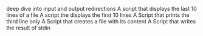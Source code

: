 deep dive into input and output redirections
A script that displays the last 10 lines of a file
A script the displays the first 10 lines
A Script that prints the third line only
A Script that creates a file with its content
A Script that writes the result of stdin